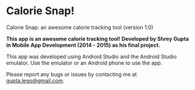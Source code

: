 Calorie Snap!
============

Calorie Snap: an awesome calorie tracking tool (version 1.0)

**This app is an awesome calorie tracking tool! Developed by Shrey Gupta in Mobile App Development (2014 - 2015) as his final project.**

This app was developed using Android Studio and the Android Studio emulator. Use the emulator or an Android phone to use the app.

Please report any bugs or issues by contacting me at gupta.lego@gmail.com.

